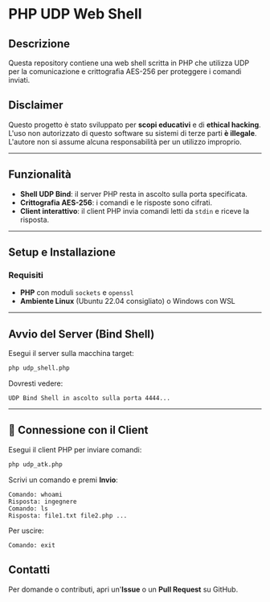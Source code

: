 # PHP UDP Web Shell

## Descrizione
Questa repository contiene una web shell scritta in PHP che utilizza UDP per la comunicazione e crittografia AES-256 per proteggere i comandi inviati.

##  Disclaimer
Questo progetto è stato sviluppato per **scopi educativi** e di **ethical hacking**. L'uso non autorizzato di questo software su sistemi di terze parti **è illegale**. L'autore non si assume alcuna responsabilità per un utilizzo improprio.

---

## Funzionalità
- **Shell UDP Bind**: il server PHP resta in ascolto sulla porta specificata.
- **Crittografia AES-256**: i comandi e le risposte sono cifrati.
- **Client interattivo**: il client PHP invia comandi letti da `stdin` e riceve la risposta.

---

##  Setup e Installazione
### Requisiti
- **PHP** con moduli `sockets` e `openssl`
- **Ambiente Linux** (Ubuntu 22.04 consigliato) o Windows con WSL

---

##  Avvio del Server (Bind Shell)
Esegui il server sulla macchina target:
```bash
php udp_shell.php
```
Dovresti vedere:
```
UDP Bind Shell in ascolto sulla porta 4444...
```

---

## 🔗 Connessione con il Client
Esegui il client PHP per inviare comandi:
```bash
php udp_atk.php
```
Scrivi un comando e premi **Invio**:
```
Comando: whoami
Risposta: ingegnere
Comando: ls
Risposta: file1.txt file2.php ...
```
Per uscire:
```
Comando: exit
```


##  Contatti
Per domande o contributi, apri un'**Issue** o un **Pull Request** su GitHub.

